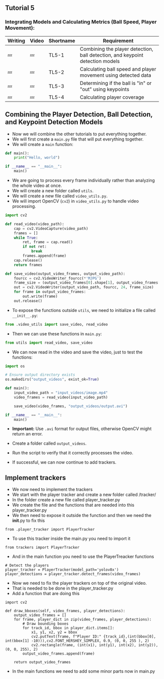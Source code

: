 ## Tutorial 5
### Integrating Models and Calculating Metrics (Ball Speed, Player Movement):
| Writing | Video | Shortname | Requirement |
|---|---|---|---|
| 💤 | 💤 | TL5-1 | Combining the player detection, ball detection, and keypoint detection models |
| 💤 | 💤 | TL5-2 | Calculating ball speed and player movement using detected data |
| 💤 | 💤 | TL5-3 | Determining if the ball is "in" or "out" using keypoints |
| 💤 | 💤 | TL5-4 | Calculating player coverage  |

## Combining the Player Detection, Ball Detection, and Keypoint Detection Models

- Now we will combine the other tutorials to put everything together.
- We will first create a `main.py` file that will put everything together.
- We will create a `main` function:

```python
def main():
    print("Hello, world")

if __name__ == "__main__":
    main()
```

- We are going to process every frame individually rather than analyzing the whole video at once.
- We will create a new folder called `utils`.
- We will create a new file called `video_utils.py`.
- We will import OpenCV (`cv2`) in `video_utils.py` to handle video processing.

```python
import cv2

def read_video(video_path):
    cap = cv2.VideoCapture(video_path)
    frames = []
    while True:
        ret, frame = cap.read()
        if not ret:
            break
        frames.append(frame)
    cap.release()
    return frames

def save_video(output_video_frames, output_video_path):
    fourcc = cv2.VideoWriter_fourcc(*'MJPG')
    frame_size = (output_video_frames[0].shape[1], output_video_frames[0].shape[0])
    out = cv2.VideoWriter(output_video_path, fourcc, 24, frame_size)
    for frame in output_video_frames:
        out.write(frame)
    out.release()
```

- To expose the functions outside `utils`, we need to initialize a file called `__init__.py`:

```python
from .video_utils import save_video, read_video
```

- Then we can use these functions in `main.py`:

```python
from utils import read_video, save_video
```

- We can now read in the video and save the video, just to test the functions:

```python
import os

# Ensure output directory exists
os.makedirs("output_videos", exist_ok=True)

def main():
    input_video_path = "input_videos/image.mp4"
    video_frames = read_video(input_video_path)

    save_video(video_frames, "output_videos/output.avi")

if __name__ == "__main__":
    main()
```

- **Important:** Use `.avi` format for output files, otherwise OpenCV might return an error.

- Create a folder called `output_videos`.
- Run the script to verify that it correctly processes the video.
- If successful, we can now continue to add trackers.

## Implement trackers
- We now need to implement the trackers
- We start with the player tracker and create a new folder called /tracker/
- In the folder create a new file called player_tracker.py
- We create the file and the functions that are needed into this player_tracker.py
- We then need to expose it outside the function and then we need the __init__.py to fix this
```
from .player_tracker import PlayerTracker
```
- To use this tracker inside the main.py you need to import it
```
from trackers import PlayerTracker
``` 
- And in the main function you need to use the PlayerTreacker functions
```
# Detect the players
player_tracker = PlayerTracker(model_path='yolov8x')
player_detections = player_tracker.detect_frames(video_frames)
```
- Now we need to fix the player trackers on top of the original video.
- That is needed to be done in the player_tracker.py
- Add a function that are doing this
```
import cv2

def draw_bboxes(self, video_frames, player_detections):
    output_video_frames = []
    for frame, player_dict in zip(video_frames, player_detections):
        # Draw bounding boxes
        for track_id, bbox in player_dict.items[]:
            x1, y1, x2, y2 = bbox
            cv2.putText(frame, f"Player ID:" {track_id},(int(bbox[0], int(bbox[1] -10))),cv2.FONT_HERSHEY_SIMPLEX, 0.9, (0, 0, 255 ), 2)
            cv2.rectangle(frame, (int(x1), int(y1), int(x2), int(y2)), (0, 0, 255), 2)
        output_video_frames.append(frame)

    return output_video_frames
```
- In the main functions we need to add some minor parts now in main.py
```
